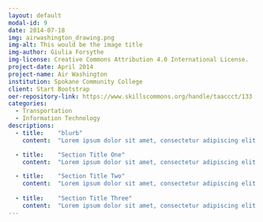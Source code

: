 ```yaml
---
layout: default
modal-id: 9
date: 2014-07-18
img: airwashington_drawing.png
img-alt: This would be the image title
img-author: Giulia Forsythe
img-license: Creative Commons Attribution 4.0 International License.
project-date: April 2014
project-name: Air Washington
institution: Spokane Community College
client: Start Bootstrap
oer-repository-link: https://www.skillscommons.org/handle/taaccct/133
categories:
  - Transportation
  - Information Technology
descriptions:
  - title:    "blurb"
    content:  "Lorem ipsum dolor sit amet, consectetur adipiscing elit."

  - title:    "Section Title One"
    content:  "Lorem ipsum dolor sit amet, consectetur adipiscing elit."

  - title:    "Section Title Two"
    content:  "Lorem ipsum dolor sit amet, consectetur adipiscing elit."
    
  - title:    "Section Title Three"
    content:  "Lorem ipsum dolor sit amet, consectetur adipiscing elit."
---
```

